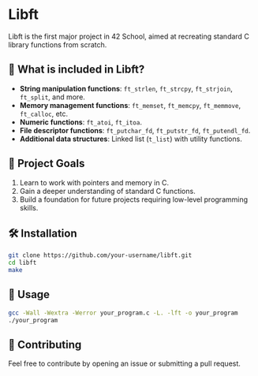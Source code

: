 # Libft

Libft is the first major project in 42 School, aimed at recreating standard C library functions from scratch.

## 📌 What is included in Libft?
- **String manipulation functions**: `ft_strlen`, `ft_strcpy`, `ft_strjoin`, `ft_split`, and more.
- **Memory management functions**: `ft_memset`, `ft_memcpy`, `ft_memmove`, `ft_calloc`, etc.
- **Numeric functions**: `ft_atoi`, `ft_itoa`.
- **File descriptor functions**: `ft_putchar_fd`, `ft_putstr_fd`, `ft_putendl_fd`.
- **Additional data structures**: Linked list (`t_list`) with utility functions.

## 🎯 Project Goals
1. Learn to work with pointers and memory in C.
2. Gain a deeper understanding of standard C functions.
3. Build a foundation for future projects requiring low-level programming skills.

## 🛠 Installation
```bash
git clone https://github.com/your-username/libft.git
cd libft
make
```

## 🚀 Usage
```bash
gcc -Wall -Wextra -Werror your_program.c -L. -lft -o your_program
./your_program
```

## 🤝 Contributing
Feel free to contribute by opening an issue or submitting a pull request.
